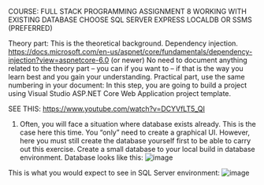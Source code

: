 COURSE: FULL STACK PROGRAMMING
ASSIGNMENT 8
WORKING WITH EXISTING DATABASE CHOOSE SQL SERVER EXPRESS LOCALDB OR SSMS (PREFERRED)

Theory part: This is the theoretical background.
Dependency injection.
https://docs.microsoft.com/en-us/aspnet/core/fundamentals/dependency-injection?view=aspnetcore-6.0
(or newer)
No need to document anything related to the theory part – you can if you want to – if that is the way you learn best and you gain your understanding.
Practical part, use the same numbering in your document:
In this step, you are going to build a project using Visual Studio ASP.NET Core Web Application project template. 

SEE THIS:
https://www.youtube.com/watch?v=DCYVfLT5_QI

 


1. Often, you will face a situation where database exists already. This is the case here this time. You “only” need to create a graphical UI. However, here you must still create the database yourself first to be able to carry out this exercise.
Create a small database to your local build in database environment. Database looks like this:
![image](https://user-images.githubusercontent.com/101973630/232340788-217bf0c7-8cd7-4485-8a95-330e6330e7f3.png)

 
 



This is what you would expect to see in SQL Server environment: 
![image](https://user-images.githubusercontent.com/101973630/232340934-24aa834f-861c-49a9-b58f-d81ce9166c1a.png)

 
 
